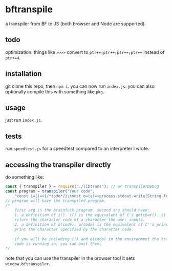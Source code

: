 # bftranspile
a transpiler from BF to JS (both browser and Node are supported).

## todo
optimization. things like `>>>>` convert to `ptr++;ptr++;ptr++;ptr++` instead of `ptr+=4`.

## installation
git clone this repo, then `npm i`. you can now run `index.js`. you can also optionally compile this with something like `pkg`.

## usage
just run `index.js`.

## tests
run `speedtest.js` for a speedtest compared to an interpreter i wrote.

## accessing the transpiler directly
do something like:
```javascript
const { transpiler } = require("./libtrans"); // or transpilerDebug
const program = transpiler("Your code",
    "const i=()=>{/*todo*/};const o=(a)=>process.stdout.write(String.fromCharCode(a);");
// program will have the transpiled program.
/*
    first arg is the brainfuck program. second arg should have:
    1. a definition of i(). i() is the equivalent of C's getchar(). it should
    return the character code of a character the user inputs.
    2. a definition of o(code). o(code) is the equivalent of C''s printf(). it should
    print the character specified by the character code.
    
    if you will be including i() and o(code) in the environment the transpiled
    code is running in, you can omit them.
*/
```
note that you can use the transpiler in the browser too! it sets `window.bftranspiler`.